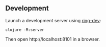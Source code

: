 

## Development

Launch a development server using [ring-dev](https://github.com/mtkp/ring-dev):

```
clojure -M:server
```

Then open http://localhost:8101 in a browser.
